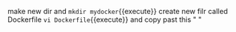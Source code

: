 make new dir and 
`mkdir mydocker`{{execute}}
create new filr called Dockerfile
`vi Dockerfile`{{execute}}
and copy past this "    "
